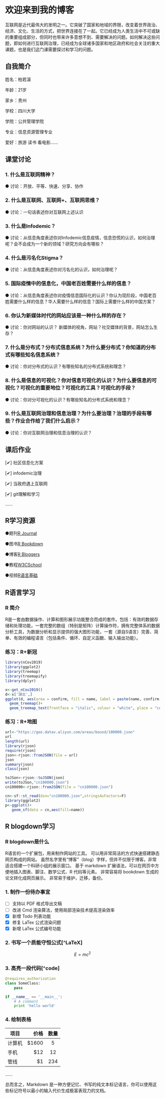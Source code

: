 # 欢迎来到我的博客
互联网是近代最伟大的发明之一。它突破了国家和地域的界限，改变着世界政治、经济、文化、生活的方式，把世界连接在了一起。它已经成为人类生活中不可或缺的重要组成部分，但同时也带来许多意想不到、需要解决的问题。如何解决这些问题，即如何进行互联网治理，已经成为全球诸多国家和地区政府和社会关注的重大课题，也是我们这门课需要探讨和学习的问题。

## 自我简介
姓名：柏若溪

年龄：21岁

家乡：贵州

学校：四川大学

学院：公共管理学院

专业：信息资源管理专业

爱好：旅游 读书 看电影……


## 课堂讨论
### 1. 什么是互联网精神？
● 讨论：开放、平等、快速、分享、协作

### 2. 什么是互联网、互联网+、互联网思维？
● 讨论：一句话表述你对互联网上述认识

### 3. 什么是Infodemic？
● 讨论：从信息角度表述你对Infodemic信息疫情，信息恐慌的认识，如何治理呢？会不会成为一个新的领域？研究方向会有哪些？

### 4. 什么是污名化Stigma？
● 讨论：从信息角度表述你对污名化的认识，如何治理呢？

### 5. 国际疫情中的信息化，中国老百姓需要什么样的信息？
● 讨论：从信息角度表述你对疫情信息国际化的认识？你认为现阶段，中国老百姓需要什么样的信息？华人需要什么样的信息？国际上需要什么样的中国方案？

### 6. 你认为新媒体时代的网站应该是一种什么样的存在？
● 讨论：你对网站的认识？ 新媒体的视角，网站？社交媒体的背景，网站怎么生存？

### 7. 什么是分布式？分布式信息系统？为什么要分布式？你知道的分布式有哪些知名信息系统？
● 讨论：你对分布式的认识？有哪些知名的分布式系统和理念？

### 8. 什么是信息的可视化？你对信息可视化的认识？为什么要信息的可视化？可视化的重要地位？可视化的工具？可视化的手段？
● 讨论：你对分可视化的认识？有哪些知名的分布式系统和理念？

### 9. 什么是互联网治理和信息治理？为什么要治理？治理的手段有哪些？作业合作给了我们什么启示？
● 讨论：你对互联网治理和信息治理的认识？

## 课后作业
[✔] 社区信息化方案     

[✔] infodemic治理

[✔] 当政府遇上互联网   

[✔] git理解和学习

......

## R学习资源
●期刊[R Journal](https://journal.r-project.org/)

●图书[R Bookdown](https://bookdown.org/home/)

●博客[R Bloggers](https://www.r-bloggers.com/)

●教程[W3CSchool](https://www.w3cschool.cn/r/r_overview.html)

●视频[R语言基础](https://mooc1.chaoxing.com/course/97619275.html?_from_=208815890_17811461_117047994_ad050eece3f6dddeb97c04d1c57108ef)

## R语言学习
### R 简介
R是一套由数据操作、计算和图形展示功能整合而成的套件。包括：有效的数据存储和处理功能，一套完整的数组（特别是矩阵）计算操作符，拥有完整体系的数据分析工具，为数据分析和显示提供的强大图形功能，一套（源自S语言）完善、简单、有效的编程语言（包括条件、循环、自定义函数、输入输出功能）。

### 练习：R+新冠
```R
library(nCov2019)
library(ggplot2)
library(treemap)
library(treemapify)
library(dplyr)

x<-get_nCov2019()
d<-x['湖北',]
ggplot(d, aes(area = confirm, fill = name, label = paste(name, confirm, sep="\n")))+
  geom_treemap()+
  geom_treemap_text(frontface = "italic", colour = "white", place = "centre",grow = TRUE)
```

### 练习：R+地图
```R
url<-"https://geo.datav.aliyun.com/areas/bound/100000.json"
url
length(url)
library(rjson)
require(rjson)
json<-rjson::fromJSON(file = url)
json
summary(json)
class(json)

toJSon<-rjson::toJSON(json)
write(toJSon,"cn100000.json")
cn100000<-rjson::fromJSON(file = "cn100000.json")

cn<-sf::st_read(dsn="cn100000.json",stringsAsFactors=F)
library(ggplot2)
p<-ggplot()+
   geom_sf(data = cn,aes(fill=name))
```

## R blogdown学习
### R blogdown是什么
R语言的一个扩展包，用来制作网站的工具。
可以用非常简洁的方式快速搭建静态网页构成的网站。
虽然名字里有“博客”（blog）字样，但并不仅限于博客。非常适合搭建一个科研小组的展示窗口。
基于 markdown 扩展语法，可以在网页中方便地插入图表、脚注、数学公式、R 代码等元素。
非常容易将 bookdown 生成的论文转化成网页展示。
非常易于维护，迁移，备份。

### 1. 制作一份待办事宜

- [ ] 支持以 PDF 格式导出文稿
- [ ] 改进 Cmd 渲染算法，使用局部渲染技术提高渲染效率
- [x] 新增 Todo 列表功能
- [x] 修复 LaTex 公式渲染问题
- [x] 新增 LaTex 公式编号功能

### 2. 书写一个质能守恒公式[^LaTeX]

$$E=mc^2$$

### 3. 高亮一段代码[^code]

```python
@requires_authorization
class SomeClass:
    pass

if __name__ == '__main__':
    # A comment
    print 'hello world'
```

### 4. 绘制表格

| 项目        | 价格   |  数量  |
| --------   | -----:  | :----:  |
| 计算机     | \$1600 |   5     |
| 手机        |   \$12   |   12   |
| 管线        |    \$1    |  234  |

......

总而言之，Markdown 是一种方便记忆、书写的纯文本标记语言，你可以使用这些标记符号以最小的输入代价生成极富表现力的文档。
